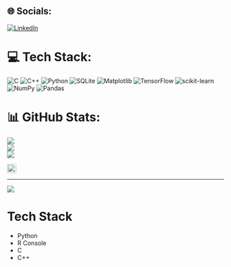 
## 🌐 Socials:
[![LinkedIn](https://img.shields.io/badge/LinkedIn-%230077B5.svg?logo=linkedin&logoColor=white)](https://linkedin.com/in/prova) 

# 💻 Tech Stack:
![C](https://img.shields.io/badge/c-%2300599C.svg?style=for-the-badge&logo=c&logoColor=white) ![C++](https://img.shields.io/badge/c++-%2300599C.svg?style=for-the-badge&logo=c%2B%2B&logoColor=white) ![Python](https://img.shields.io/badge/python-3670A0?style=for-the-badge&logo=python&logoColor=ffdd54) ![SQLite](https://img.shields.io/badge/sqlite-%2307405e.svg?style=for-the-badge&logo=sqlite&logoColor=white) ![Matplotlib](https://img.shields.io/badge/Matplotlib-%23ffffff.svg?style=for-the-badge&logo=Matplotlib&logoColor=black) ![TensorFlow](https://img.shields.io/badge/TensorFlow-%23FF6F00.svg?style=for-the-badge&logo=TensorFlow&logoColor=white) ![scikit-learn](https://img.shields.io/badge/scikit--learn-%23F7931E.svg?style=for-the-badge&logo=scikit-learn&logoColor=white) ![NumPy](https://img.shields.io/badge/numpy-%23013243.svg?style=for-the-badge&logo=numpy&logoColor=white) ![Pandas](https://img.shields.io/badge/pandas-%23150458.svg?style=for-the-badge&logo=pandas&logoColor=white)
# 📊 GitHub Stats:
![](https://github-readme-stats.vercel.app/api?username=andrealandini&theme=dark&hide_border=false&include_all_commits=false&count_private=false)<br/>
![](https://github-readme-streak-stats.herokuapp.com/?user=andrealandini&theme=dark&hide_border=false)<br/>
![](https://github-readme-stats.vercel.app/api/top-langs/?username=andrealandini&theme=dark&hide_border=false&include_all_commits=false&count_private=false&layout=compact)



<a href="https://www.r-project.org/" title="R"><img src="https://github.com/get-icon/geticon/raw/master/icons/r-lang.svg" alt="R" width="21px" height="21px"></a>


---
[![](https://visitcount.itsvg.in/api?id=andrealandini&icon=0&color=0)](https://visitcount.itsvg.in)

<!-- Proudly created with GPRM ( https://gprm.itsvg.in ) -->
<!DOCTYPE html>
<html>
<head>
    <link rel="stylesheet" href="https://cdnjs.cloudflare.com/ajax/libs/font-awesome/5.15.4/css/all.min.css">
</head>
<body>
    <h1>Tech Stack</h1>
    <ul>
        <li><i class="fab fa-python"></i> Python</li>
        <li><i class="fas fa-terminal"></i> R Console</li>
        <li><i class="fas fa-code"></i> C</li>
        <li><i class="fas fa-code"></i> C++</li>
    </ul>
</body>
</html>
